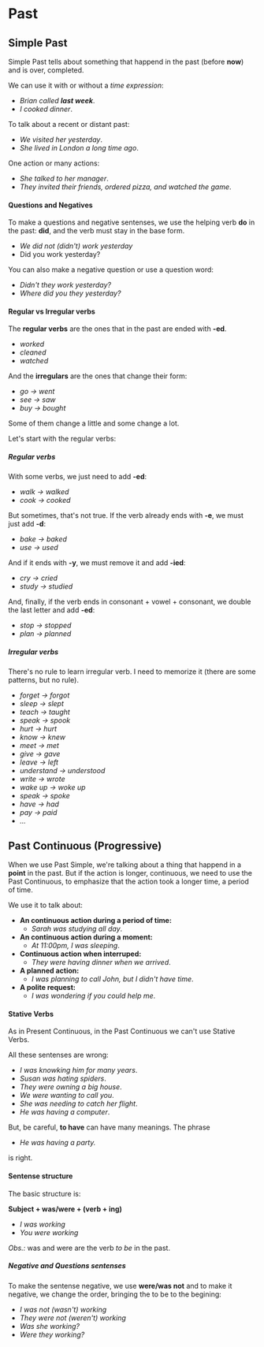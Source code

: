 # Past

## Simple Past

Simple Past tells about something that happend in the past (before **now**) and
is over, completed.

We can use it with or without a *time expression*:
* *Brian called **last week***.
* *I cooked dinner*.

To talk about a recent or distant past:
* *We visited her yesterday*.
* *She lived in London a long time ago*.

One action or many actions:
* *She talked to her manager*.
* *They invited their friends, ordered pizza, and watched the game*.

#### Questions and Negatives

To make a questions and negative sentenses, we use the helping verb **do** in
the past: **did**, and the verb must stay in the base form.

* *We did not (didn't) work yesterday*
* Did you work yesterday?

You can also make a negative question or use a question word:
* *Didn't they work yesterday?*
* *Where did you they yesterday?*

#### Regular vs Irregular verbs

The **regular verbs** are the ones that in the past are ended with **-ed**.

* *worked*
* *cleaned*
* *watched*

And the **irregulars** are the ones that change their form:

* *go -> went*
* *see -> saw*
* *buy -> bought*

Some of them change a little and some change a lot.

Let's start with the regular verbs:

##### Regular verbs

With some verbs, we just need to add **-ed**:
* *walk -> walked*
* *cook -> cooked*

But sometimes, that's not true.
If the verb already ends with **-e**, we must just add **-d**:
* *bake -> baked*
* *use -> used*

And if it ends with **-y**, we must remove it and add **-ied**:
* *cry -> cried*
* *study -> studied*

And, finally, if the verb ends in consonant + vowel + consonant, we double the
last letter and add **-ed**:
* *stop -> stopped*
* *plan -> planned*

##### Irregular verbs

There's no rule to learn irregular verb. I need to memorize it (there are some
patterns, but no rule).

* *forget -> forgot*
* *sleep -> slept*
* *teach -> taught*
* *speak -> spook*
* *hurt -> hurt*
* *know -> knew*
* *meet -> met*
* *give -> gave*
* *leave -> left*
* *understand -> understood*
* *write -> wrote*
* *wake up -> woke up*
* *speak -> spoke*
* *have -> had*
* *pay -> paid*
* *...*

## Past Continuous (Progressive)

When we use Past Simple, we're talking about a thing that happend in a **point**
in the past. But if the action is longer, continuous, we need to use the Past
Continuous, to emphasize that the action took a longer time, a period of time.

We use it to talk about:

* **An continuous action during a period of time:**
    * *Sarah was studying all day*.
* **An continuous action during a moment:**
    * *At 11:00pm, I was sleeping*.
* **Continuous action when interruped:**
    * *They were having dinner when we arrived*.
* **A planned action:**
    * *I was planning to call John, but I didn't have time*.
* **A polite request:**
    * *I was wondering if you could help me*.

#### Stative Verbs

As in Present Continuous, in the Past Continuous we can't use Stative Verbs.

All these sentenses are wrong:
* *I was knowking him for many years*.
* *Susan was hating spiders*.
* *They were owning a big house*.
* *We were wanting to call you*.
* *She was needing to catch her flight*.
* *He was having a computer*.

But, be careful, **to have** can have many meanings. The phrase
* *He was having a party.*

is right.

#### Sentense structure

The basic structure is:

**Subject + was/were + (verb + ing)**

* *I was working*
* *You were working*

*Obs.:* was and were are the verb *to be* in the past.

##### Negative and Questions sentenses

To make the sentense negative, we use **were/was not** and to make it negative,
we change the order, bringing the to be to the begining:
* *I was not (wasn't) working*
* *They were not (weren't) working*
* *Was she working?*
* *Were they working?*


